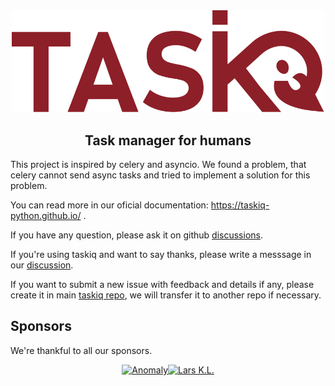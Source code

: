 <div align="center">

<img src="https://raw.githubusercontent.com/taskiq-python/taskiq/master/imgs/logo.svg" width="500">

<h2>Task manager for humans</h2>

</div>

This project is inspired by celery and asyncio. We found a problem, that celery cannot send async tasks and tried to implement a solution for this problem.

You can read more in our oficial documentation: https://taskiq-python.github.io/ .

If you have any question, please ask it on github [discussions](https://github.com/orgs/taskiq-python/discussions/categories/q-a).

If you're using taskiq and want to say thanks, please write a messsage in our [discussion](https://github.com/orgs/taskiq-python/discussions/69).

If you want to submit a new issue with feedback and details if any, please create it in main [taskiq repo](https://github.com/taskiq-python/taskiq), we will transfer it to another repo if necessary.

## Sponsors

We're thankful to all our sponsors.

<div align="center">

<!-- sponsors --><a href="https://github.com/anomaly"><img src="https://github.com/anomaly.png" width="60px" alt="Anomaly" /></a><a href="https://github.com/WP-LKL"><img src="https://github.com/WP-LKL.png" width="60px" alt="Lars K.L." /></a><!-- sponsors -->

<div>